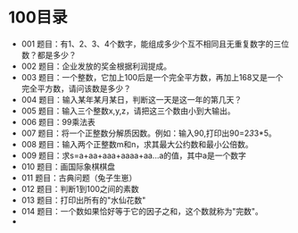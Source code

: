 # 100目录

- 001 题目：有1、2、3、4个数字，能组成多少个互不相同且无重复数字的三位数？都是多少？
- 002 题目：企业发放的奖金根据利润提成。
- 003 题目：一个整数，它加上100后是一个完全平方数，再加上168又是一个完全平方数，请问该数是多少？
- 004 题目：输入某年某月某日，判断这一天是这一年的第几天？
- 005 题目：输入三个整数x,y,z，请把这三个数由小到大输出。
- 006 题目：99乘法表
- 007 题目：将一个正整数分解质因数。例如：输入90,打印出90=2*3*3*5。
- 008 题目：输入两个正整数m和n，求其最大公约数和最小公倍数。
- 009 题目：求s=a+aa+aaa+aaaa+aa...a的值，其中a是一个数字
- 010 题目：画国际象棋棋盘
- 011 题目：古典问题（兔子生崽）
- 012 题目：判断1到100之间的素数
- 013 题目：打印出所有的"水仙花数"
- 014 题目：一个数如果恰好等于它的因子之和，这个数就称为"完数"。
-




